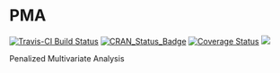 # PMA

[![Travis-CI Build
Status](https://travis-ci.org/bnaras/PMA.svg?branch=master)](https://travis-ci.org/bnaras/PMA)
[![CRAN\_Status\_Badge](http://www.r-pkg.org/badges/version/PMA)](https://cran.r-project.org/package=PMA)
[![Coverage
Status](https://img.shields.io/codecov/c/github/bnaras/PMA/master.svg)](https://codecov.io/github/bnaras/PMA?branch=master)
[![](https://cranlogs.r-pkg.org/badges/PMA)](https://CRAN.R-project.org/package=PMA)

Penalized Multivariate Analysis
